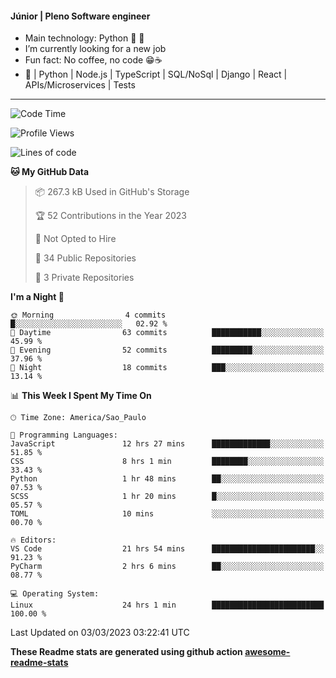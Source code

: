#### Júnior | Pleno Software engineer 

- Main technology: Python 🐍 💖
- I’m currently looking for a new job
- Fun fact: No coffee, no code 😁☕
- 📖 | Python | Node.js | TypeScript | SQL/NoSql | Django | React | APIs/Microservices | Tests 
---
<!--START_SECTION:waka-->
![Code Time](http://img.shields.io/badge/Code%20Time-610%20hrs%2030%20mins-blue)

![Profile Views](http://img.shields.io/badge/Profile%20Views-0-blue)

![Lines of code](https://img.shields.io/badge/From%20Hello%20World%20I%27ve%20Written-578.7%20thousand%20lines%20of%20code-blue)

**🐱 My GitHub Data** 

> 📦 267.3 kB Used in GitHub's Storage 
 > 
> 🏆 52 Contributions in the Year 2023
 > 
> 🚫 Not Opted to Hire
 > 
> 📜 34 Public Repositories 
 > 
> 🔑 3 Private Repositories 
 > 
**I'm a Night 🦉** 

```text
🌞 Morning                4 commits           █░░░░░░░░░░░░░░░░░░░░░░░░   02.92 % 
🌆 Daytime                63 commits          ███████████░░░░░░░░░░░░░░   45.99 % 
🌃 Evening                52 commits          █████████░░░░░░░░░░░░░░░░   37.96 % 
🌙 Night                  18 commits          ███░░░░░░░░░░░░░░░░░░░░░░   13.14 % 
```


📊 **This Week I Spent My Time On** 

```text
🕑︎ Time Zone: America/Sao_Paulo

💬 Programming Languages: 
JavaScript               12 hrs 27 mins      █████████████░░░░░░░░░░░░   51.85 % 
CSS                      8 hrs 1 min         ████████░░░░░░░░░░░░░░░░░   33.43 % 
Python                   1 hr 48 mins        ██░░░░░░░░░░░░░░░░░░░░░░░   07.53 % 
SCSS                     1 hr 20 mins        █░░░░░░░░░░░░░░░░░░░░░░░░   05.57 % 
TOML                     10 mins             ░░░░░░░░░░░░░░░░░░░░░░░░░   00.70 % 

🔥 Editors: 
VS Code                  21 hrs 54 mins      ███████████████████████░░   91.23 % 
PyCharm                  2 hrs 6 mins        ██░░░░░░░░░░░░░░░░░░░░░░░   08.77 % 

💻 Operating System: 
Linux                    24 hrs 1 min        █████████████████████████   100.00 % 
```


 Last Updated on 03/03/2023 03:22:41 UTC
<!--END_SECTION:waka-->

**These Readme stats are generated using github action [awesome-readme-stats](https://github.com/anmol098/waka-readme-stats)**
